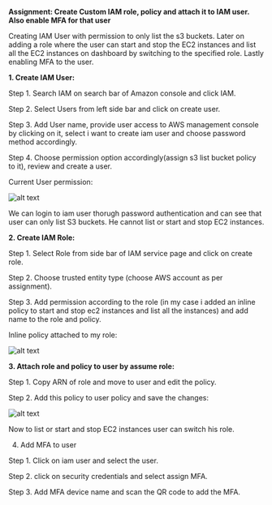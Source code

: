 **Assignment: Create Custom IAM role, policy and attach it to IAM user. Also enable MFA for that user**

Creating IAM User with permission to only list the s3 buckets. Later on adding a role where the user can start and stop the EC2 instances and list all the EC2 instances on dashboard by switching to the specified role. Lastly enabling MFA to the user.

**1. Create IAM User:**

Step 1. Search IAM on search bar of Amazon console and click IAM.

Step 2. Select Users from left side bar and click on create user.

Step 3. Add User name, provide user access to AWS management console by clicking on it, select i want to create iam user and choose password method accordingly.

Step 4. Choose permission option accordingly(assign s3 list bucket policy to it), review and create a user.


Current User permission:

![alt text](image.png)

We can login to iam user thorugh password authentication and can see that user can only list S3 buckets. He cannot list or start and stop EC2 instances.

**2. Create IAM Role:**

Step 1. Select Role from side bar of IAM service page and click on create role.

Step 2. Choose trusted entity type (choose AWS account as per assignment).

Step 3. Add permission according to the role (in my case i added an inline policy to start and stop ec2 instances and list all the instances) and add name to the role and policy.


Inline policy attached to my role:

![alt text](image-1.png)

**3. Attach role and policy to user by assume role:**

Step 1. Copy ARN of role and move to user and edit the policy.

Step 2. Add this policy to user policy and save the changes:


![alt text](image-2.png)


Now to list or start and stop EC2 instances user can switch his role.

4. Add MFA to user

Step 1. Click on iam user and select the user.

Step 2. click on security credentials and select assign MFA.

Step 3. Add MFA device name and scan the QR code to add the MFA.

